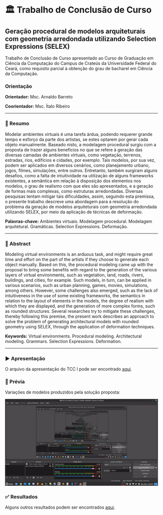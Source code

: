 # :classical_building: Trabalho de Conclusão de Curso

## Geração procedural de modelos arquiteturais com geometria arredondada utilizando Selection Expressions (SELEX)

Trabalho de Conclusão de Curso apresentado ao Curso de Graduação em Ciência da Computação do Campus de Crateús da Universidade Federal do Ceará, como requisito parcial à obtenção do grau de bacharel em Ciência da Computação.

### Orientação

**Orientador:** Msc. Arnaldo Barreto

**Coorientador:** Msc. Ítalo Ribeiro

---

### 📄 Resumo

Modelar ambientes virtuais é uma tarefa árdua, podendo requerer grande tempo e esforço da parte dos artistas, se estes optarem por gerar cada objeto manualmente. Baseado nisto, a modelagem procedural surgiu com a proposta de trazer alguns benefícios no que se refere à geração das diversas camadas de ambientes virtuais, como vegetação, terrenos, estradas, rios, edifícios e cidades, por exemplo. Tais modelos, por sua vez, podem ser aplicados em diversos cenários, como planejamento urbano, jogos, filmes, simulações, entre outros. Entretanto, também surgiram alguns desafios, como a falta de intuitividade na utilização de alguns frameworks existentes, a semântica em relação à disposição dos elementos nos modelos, o grau de realismo com que eles são apresentados, e a geração de formas mais complexas, como estruturas arredondadas. Diversas pesquisas tentam mitigar tais dificuldades, assim, seguindo esta premissa, o presente trabalho descreve uma abordagem para a resolução do problema da geração de modelos arquiteturais com geometria arredondada utilizando SELEX, por meio da aplicação de técnicas de deformação.

**Palavras-chave:** Ambientes virtuais. Modelagem procedural. Modelagem arquitetural. Gramáticas. Selection Expressions. Deformação.

---

### 📄 Abstract

Modeling virtual environments is an arduous task, and might require great time and effort on the part of the artists if they choose to generate each object manually. Based on this, the procedural modeling came up with the proposal to bring some benefits with regard to the generation of the various layers of virtual environments, such as vegetation, land, roads, rivers, buildings, and cities, for example. Such models, in turn, can be applied in various scenarios, such as urban planning, games, movies, simulations, among others. However, some challenges also emerged, such as the lack of intuitiveness in the use of some existing frameworks, the semantics in relation to the layout of elements in the models, the degree of realism with which they are displayed, and the generation of more complex forms, such as rounded structures. Several researches try to mitigate these challenges, thereby following this premise, the present work describes an approach to solve the problem of generating architectural models with rounded geometry using SELEX, through the application of deformation techniques.

**Keywords:** Virtual environments. Procedural modeling. Architectural modeling. Grammars. Selection Expressions. Deformation.

---

### ▶️ Apresentação

O arquivo da apresentação do TCC I pode ser encontrado [aqui](https://github.com/DanielBrito/monografia/blob/main/Apresenta%C3%A7%C3%A3o%20-%20TCC%20I.pdf).

### 👀 Prévia

Variações de modelos produzidos pela solução proposta:

![ExecuçãoScriptExperimental](preview.gif)

### ✅ Resultados

Alguns outros resultados podem ser encontrados [aqui](Resultados).
